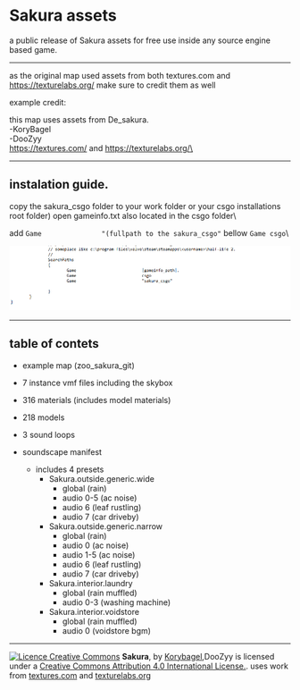 # Sakura assets
 a public release of Sakura assets for free use inside any source engine based game.

---

as the original map used assets from both textures.com and  https://texturelabs.org/ make sure to credit them as well

example credit:

this map uses assets from De_sakura.\
-KoryBagel\
-DooZyy\
https://textures.com/ and https://texturelabs.org/\

--- 
## instalation guide.

copy the sakura_csgo folder to your work folder or your csgo installations root folder)
open gameinfo.txt also located in the csgo folder\

add 			`Game				"(fullpath to the sakura_csgo"` bellow `Game csgo`\

![correct installation](https://github.com/KoryBagel/Sakura_public/blob/main/sakura_csgo_gameinfo.png?raw=true)

---

## table of contets

-  example map (zoo_sakura_git)
-  7 instance vmf files including the skybox
-  316 materials (includes model materials)
-  218 models
-  3 sound loops

-  soundscape manifest
    - includes 4 presets 
        -   Sakura.outside.generic.wide
            -   global (rain)
            -   audio 0-5 (ac noise)
            -   audio 6 (leaf rustling)
            -   audio 7 (car driveby)
        -   Sakura.outside.generic.narrow
            -   global (rain)
            -   audio 0 (ac noise)
            -   audio 1-5 (ac noise)
            -   audio 6 (leaf rustling)
            -   audio 7 (car driveby)
        -   Sakura.interior.laundry
            -   global (rain muffled)
            -   audio 0-3 (washing machine)
        -   Sakura.interior.voidstore
            -   global (rain muffled)
            -   audio 0 (voidstore bgm)

---

[![Licence Creative Commons](https://i.creativecommons.org/l/by/4.0/88x31.png)](http://creativecommons.org/licenses/by/4.0/)
**Sakura**, by  [Korybagel](https://www.korybagel.art),DooZyy is licensed under a [Creative Commons Attribution 4.0 International License.](http://creativecommons.org/licenses/by/4.0/).
uses work from [textures.com](https://www.textures.com) and [texturelabs.org](https://www.texturelabs.org)

